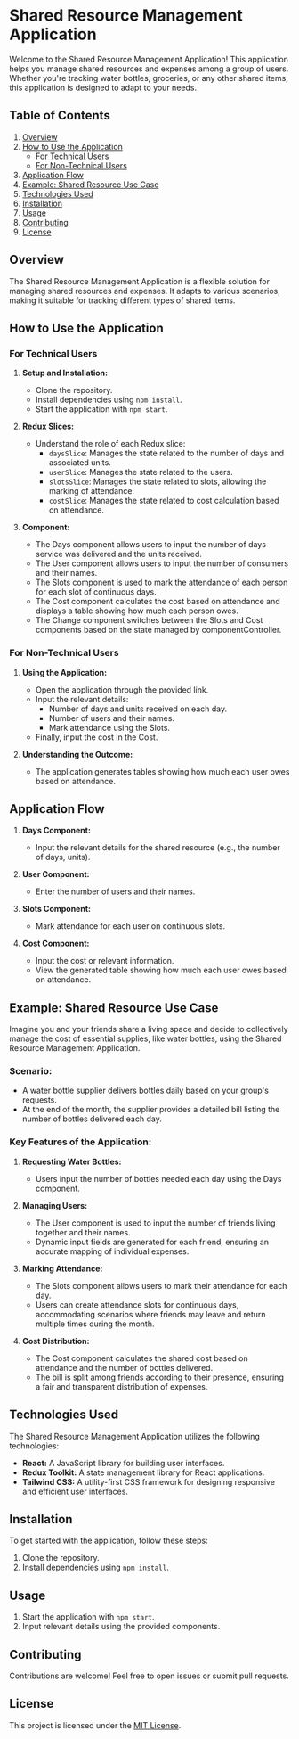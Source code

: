 # Shared Resource Management Application

Welcome to the Shared Resource Management Application! This application helps you manage shared resources and expenses among a group of users. Whether you're tracking water bottles, groceries, or any other shared items, this application is designed to adapt to your needs.

## Table of Contents

1. [Overview](#overview)
2. [How to Use the Application](#how-to-use-the-application)
   - [For Technical Users](#for-technical-users)
   - [For Non-Technical Users](#for-non-technical-users)
3. [Application Flow](#application-flow)
4. [Example: Shared Resource Use Case](#example-shared-resource-use-case)
5. [Technologies Used](#technologies-used)
6. [Installation](#installation)
7. [Usage](#usage)
8. [Contributing](#contributing)
9. [License](#license)

## Overview

The Shared Resource Management Application is a flexible solution for managing shared resources and expenses. It adapts to various scenarios, making it suitable for tracking different types of shared items.

## How to Use the Application

### For Technical Users

1. **Setup and Installation:**
   - Clone the repository.
   - Install dependencies using `npm install`.
   - Start the application with `npm start`.

2. **Redux Slices:**
   - Understand the role of each Redux slice:
     - `daysSlice`: Manages the state related to the number of days and associated units.
     - `userSlice`: Manages the state related to the users.
     - `slotsSlice`: Manages the state related to slots, allowing the marking of attendance.
     - `costSlice`: Manages the state related to cost calculation based on attendance.

3. **Component:**
   - The Days component allows users to input the number of days service was delivered and the units received.
   - The User component allows users to input the number of consumers and their names.
   - The Slots component is used to mark the attendance of each person for each slot of continuous days.
   - The Cost component calculates the cost based on attendance and displays a table showing how much each person owes.
   - The Change component switches between the Slots and Cost components based on the state managed by componentController.

### For Non-Technical Users

1. **Using the Application:**
   - Open the application through the provided link.
   - Input the relevant details:
     - Number of days and units received on each day.
     - Number of users and their names.
     - Mark attendance using the Slots.
   - Finally, input the cost in the Cost.

2. **Understanding the Outcome:**
   - The application generates tables showing how much each user owes based on attendance.

## Application Flow

1. **Days Component:**
   - Input the relevant details for the shared resource (e.g., the number of days, units).

2. **User Component:**
   - Enter the number of users and their names.

3. **Slots Component:**
   - Mark attendance for each user on continuous slots.

4. **Cost Component:**
   - Input the cost or relevant information.
   - View the generated table showing how much each user owes based on attendance.

## Example: Shared Resource Use Case

Imagine you and your friends share a living space and decide to collectively manage the cost of essential supplies, like water bottles, using the Shared Resource Management Application.

### Scenario:

- A water bottle supplier delivers bottles daily based on your group's requests.
- At the end of the month, the supplier provides a detailed bill listing the number of bottles delivered each day.

### Key Features of the Application:

1. **Requesting Water Bottles:**
   - Users input the number of bottles needed each day using the Days component.

2. **Managing Users:**
   - The User component is used to input the number of friends living together and their names.
   - Dynamic input fields are generated for each friend, ensuring an accurate mapping of individual expenses.

3. **Marking Attendance:**
   - The Slots component allows users to mark their attendance for each day.
   - Users can create attendance slots for continuous days, accommodating scenarios where friends may leave and return multiple times during the month.

4. **Cost Distribution:**
   - The Cost component calculates the shared cost based on attendance and the number of bottles delivered.
   - The bill is split among friends according to their presence, ensuring a fair and transparent distribution of expenses.

## Technologies Used

The Shared Resource Management Application utilizes the following technologies:

- **React:** A JavaScript library for building user interfaces.
- **Redux Toolkit:** A state management library for React applications.
- **Tailwind CSS:** A utility-first CSS framework for designing responsive and efficient user interfaces.

## Installation

To get started with the application, follow these steps:

1. Clone the repository.
2. Install dependencies using `npm install`.

## Usage

1. Start the application with `npm start`.
2. Input relevant details using the provided components.

## Contributing

Contributions are welcome! Feel free to open issues or submit pull requests.

## License

This project is licensed under the [MIT License](LICENSE).
